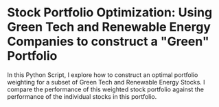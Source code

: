 # Stock Portfolio Optimization: Using Green Tech and Renewable Energy Companies to construct a "Green" Portfolio
In this Python Script, I explore how to construct an optimal portfolio weighting for a subset of Green Tech and Renewable Energy Stocks. I compare the performance of this weighted stock portfolio against the performance of the individual stocks in this portfolio. 
